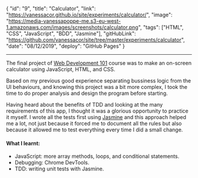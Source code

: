 {
"id": "9",
"title": "Calculator",
"link": "https://vanessacor.github.io/site/experiments/calculator/",
"image": "https://media-vanessapoppe-me.s3-eu-west-1.amazonaws.com/images/screenshots/calculator.png",
"tags": ["HTML", "CSS", "JavaScript", "BDD", "Jasmine"],
"gitHubLink": "https://github.com/vanessacor/site/tree/master/experiments/calculator",
"date": "08/12/2019",
"deploy": "GitHub Pages"
}

---

The final project of [Web Development 101](https://www.theodinproject.com/courses/web-development-101) course was to make an on-screen calculator using JavaScript, HTML, and CSS.

Based on my previous good experience separating bussiness logic from the UI behaviours, and knowing this project was a bit more complex, I took the time to do proper analysis and design the program before starting.

Having heard about the benefits of TDD and looking at the many requirements of this app, I thought it was a glorious opportunity to practice it myself. I wrote all the tests first using [Jasmine](https://jasmine.github.io/) and this approach helped me a lot, not just because it forced me to document all the rules but also because it allowed me to test everything every time I did a small change.

#### What I learnt:

- JavaScript: more array methods, loops, and conditional statements.
- Debugging: Chrome DevTools.
- TDD: writing unit tests with Jasmine.
